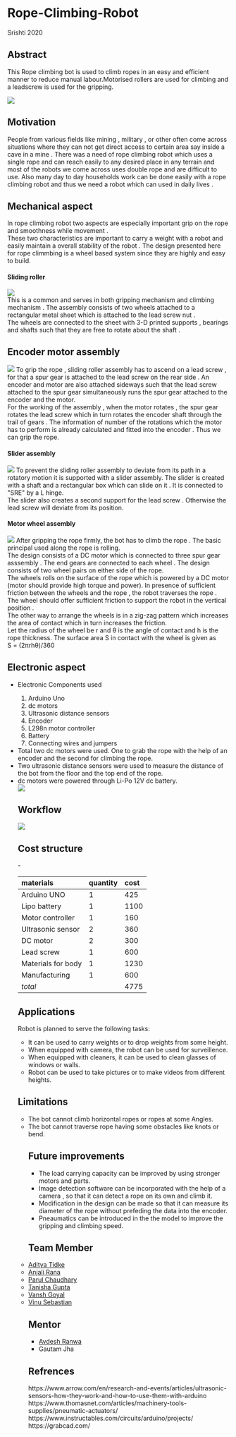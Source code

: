  <p align="justify">
 <h1>Rope-Climbing-Robot</h1>
Srishti 2020
</p>


<p align="justify">
<h2>Abstract</h2>
This Rope climbing bot is used to climb ropes in an easy and efficient manner to reduce manual labour.Motorised rollers are used for climbing and a leadscrew is used for the gripping.
</p>
<p align="centre">
<img src="https://github.com/adityatidke/Rope-Climbing-Robot/blob/master/Mechanical%20Design/assembly%20images/Bot%20image.JPG">
<!-- abstract-->
</p>
  <p align="justify">
<h2>Motivation</h2>
People from various fields like mining , military , or other often come across situations where they can not get direct access to certain area say inside a cave in a mine .
There was a need of rope climbing robot which uses a single rope and can reach easily to any desired place in any terrain and most of the robots we come across uses double rope and are difficult to use. Also many day to day households work can be done easily with a rope climbing robot and thus we need a robot which can used in daily lives .     
</p>
<!-- motivation-->
<p align="justify">
<h2>Mechanical aspect</h2>
In rope climbing robot two aspects are especially important grip on the rope and smoothness while movement . <br>
These two characteristics are important to carry a weight with a robot and easily maintain a overall stability of the robot . The design presented here for rope climmbing is a wheel based system since they are highly and easy to build.
</p>
<p align="justify">
<h4>Sliding roller</h4>
<img src="https://github.com/adityatidke/Rope-Climbing-Robot/blob/master/Mechanical%20Design/assembly%20images/SLIDING%20ROLLER%20ASSEMBLY.JPG"><br>
This is a common and serves in both gripping mechanism and climbing mechanism . The assembly consists of two wheels attached to a rectangular metal sheet which is attached to the lead screw nut .<br>
The wheels are connected to the sheet with 3-D printed supports , bearings and shafts such that they are free to rotate about the shaft .
</p>
<p align="justify">
<h2>Encoder motor assembly</h2>
<img src="https://github.com/adityatidke/Rope-Climbing-Robot/blob/master/Mechanical%20Design/assembly%20images/Motor%20Encoder%20Assembly.JPG">
To grip the rope , sliding roller assembly has  to ascend on a lead screw , for that a spur gear is attached to the lead screw on the rear side . An encoder and motor are also attached sideways such that the lead screw attached to the spur gear simultaneously runs the spur gear attached to the encoder and the motor. <br>
For the working of the assembly , when the motor rotates , the spur gear rotates the lead screw which in turn rotates the encoder shaft through the trail of gears . The information of number of the rotations which the motor has to perform is already calculated and fitted into the encoder . Thus we can grip the rope.
<h4>Slider assembly</h4>
<img src="https://github.com/adityatidke/Rope-Climbing-Robot/blob/master/Mechanical%20Design/assembly%20images/Slider%20Assembly.JPG">
To prevent the sliding roller assembly to deviate from its path in a rotatory motion it is supported with a slider assembly. The slider is created with a shaft and a rectangular box which can slide on it . It is connected to "SRE" by a L hinge. <br>
The slider also creates a second support for the lead screw . Otherwise the lead screw will deviate from its position.

<h4>Motor wheel assembly</h4>
<img src="https://github.com/adityatidke/Rope-Climbing-Robot/blob/master/Mechanical%20Design/assembly%20images/Motor%20Gear%20Assembly.JPG">
After gripping the rope firmly, the bot has to climb the rope . The basic principal used along the rope is rolling. <br>
The design consists of a DC motor which is connected to three spur gear asssembly . The end gears are connected to each wheel . The design consists of two wheel pairs on either side of the rope. <br>
The wheels rolls on the surface of the rope which is powered by a DC motor (motor should provide high torque and power). In presence of sufficient friction between the wheels and the rope , the robot traverses the rope . The wheel should offer sufficient friction to support the robot in the vertical position . <br>
The other way to arrange the wheels is in a zig-zag pattern which increases the area of contact which in turn increases the friction.<br>
Let the radius of the wheel be r and θ is the angle of contact and h is the rope thickness. The surface area S in contact with the wheel is given as <br>
 S = (2πrhθ)/360

<h2>Electronic aspect</h2>
<ul>
<li>Electronic Components used</li>
  <ol>
 <li>Arduino Uno</li>
 <li>dc motors</li>
 <li>Ultrasonic distance sensors</li>
 <li>Encoder</li>
 <li>L298n motor controller</li>
 <li>Battery</li>
 <li>Connecting wires and jumpers</li>
  </ol>
<li>Total two dc motors were used. One to grab the rope with the help of an encoder and the second for climbing the rope.</li>
<li>Two ultrasonic distance sensors were used to measure the distance of the bot from the floor and the top end of the rope.</li>
<li>dc motors were powered through Li-Po 12V dc battery.</li>
<img src="https://github.com/adityatidke/Rope-Climbing-Robot/blob/master/Images%20and%20Videos/Images/Circuit.png">

<h2>Workflow</h2>


<img src="https://github.com/adityatidke/Rope-Climbing-Robot/blob/master/Images%20and%20Videos/Images/flowchart.jpg">

<h2>Cost structure</h2>
-
<!-- cost structure-->

| materials|quantity|cost|
|:-----|:-----|:-----|
|Arduino UNO|1|425|
|Lipo battery|1|1100|
|Motor controller|1|160|
|Ultrasonic sensor|2|360|
|DC motor|2|300|
|Lead screw|1|600|
|Materials for body|1|1230|
|Manufacturing|1|600|
|*total*||4775|


<h2>Applications</h2>

Robot is planned to serve the following tasks:
<ul>
<li> It can be used to carry weights or to drop weights from some height.</li>

<li>When equipped with camera, the robot can be used for surveillence.</li>

<li>When equipped with cleaners, it can be used to clean glasses of windows or walls.</li>

<li>Robot can be used to take pictures or to make videos from different heights.</li>
</ul>
<!-- apllications-->
<h2>Limitations</h2>
<ul>
<li>The bot cannot climb horizontal ropes or ropes at some Angles.</li>


<li>The bot cannot traverse rope having some obstacles like knots or bend.</li>
<h2>Future improvements</h2>
<ul>
<li>The load carrying capacity can be improved by using stronger motors and parts.</li>
<li>Image detection software can be incorporated with the help of a camera , so that it can detect a rope on its own and climb it.</li>
<li>Modification in the design can be made so that it can measure its diameter of the rope without prefeding the data into the encoder.</li>
<li>Pneaumatics can be introduced in the the model to improve the gripping and climbing speed.</li>
</ul>
<h2>Team Member</h2>
<li> <a href="https://github.com/adityatidke">Aditya Tidke</a></li>
<li><a href="https://github.com/anu-cn">Anjali Rana</a></li>
<li><a href="https://github.com/parul253">Parul Chaudhary</a></li>
<li><a href="https://github.com/guddu-gupta">Tanisha Gupta</a></li>
<li><a href="https://github.com/vanshgoyal">Vansh Goyal</a></li>
<li><a href="https://github.com/vinusebastian265">Vinu Sebastian</a></li>
<h2>Mentor</h2>
<ul>
  <li><a href="https://github.com/avdeshranwa">Avdesh Ranwa</a></li>
<li>Gautam Jha</li>
 </ul>
<h2>Refrences</h2>
https://www.arrow.com/en/research-and-events/articles/ultrasonic-sensors-how-they-work-and-how-to-use-them-with-arduino <br>
https://www.thomasnet.com/articles/machinery-tools-supplies/pneumatic-actuators/<br>
https://www.instructables.com/circuits/arduino/projects/<br>
https://grabcad.com/
</p>
